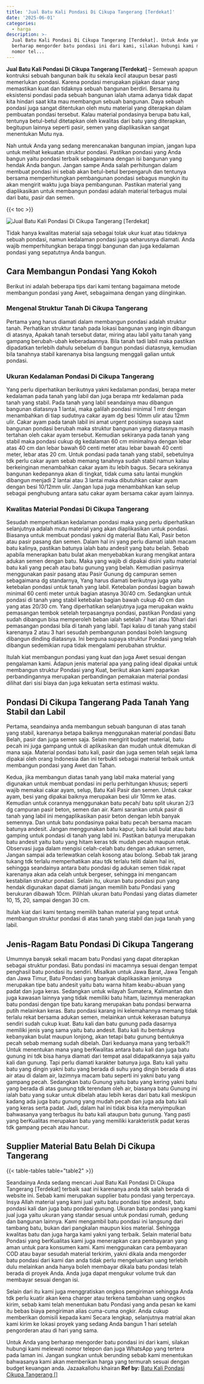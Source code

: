 ```yaml
---
title: 'Jual Batu Kali Pondasi Di Cikupa Tangerang [Terdekat]'
date: '2025-06-01'
categories:
  - harga
description: >-
  Jual Batu Kali Pondasi Di Cikupa Tangerang [Terdekat]. Untuk Anda yang
  berharap mengorder batu pondasi ini dari kami, silakan hubungi kami melewati
  nomor tel...
---
```


**Jual Batu Kali Pondasi Di Cikupa Tangerang \[Terdekat\]** – Semewah apapun kontruksi sebuah bangunan baik itu sekala kecil ataupun besar pasti memerlukan pondasi. Karena pondasi merupakan pijakan dasar yang memastikan kuat dan tidaknya sebuah bangunan berdiri. Bersama itu eksistensi pondasi pada sebuah bangunan ialah utama adanya tidak dapat kita hindari saat kita mau membangun sebuah bangunan. Daya sebuah pondasi juga sangat ditentukan oleh mutu material yang diterapkan dalam pembuatan pondasi tersebut. Kalau material pondasinya berupa batu kali, tentunya betul-betul ditetapkan oleh kwalitas dari batu yang diterapkan, begitupun lainnya seperti pasir, semen yang diaplikasikan sangat menentukan Mutu nya.

Nah untuk Anda yang sedang merencanakan bangunan impian, jangan lupa untuk melihat kekuatan struktur pondasi. Pastikan pondasi yang Anda bangun yaitu pondasi terbaik sebagaimana dengan isi bangunan yang hendak Anda bangun. Jangan sampe Anda salah perhitungan dalam membuat pondasi ini sebab akan betul-betul berpengaruh dan tentunya bersama memperhitungkan pembangunan pondasi sebagus mungkin itu akan mengirit waktu juga biaya pembangunan. Pastikan material yang diaplikasikan untuk membangun pondasi adalah material terbagus mulai dari batu, pasir dan semen.

{{< toc >}}

![Jual Batu Kali Pondasi Di Cikupa Tangerang [Terdekat]](/images/jual-batu-kali-16.png)

Tidak hanya kwalitas material saja sebagai tolak ukur kuat atau tidaknya sebuah pondasi, namun kedalaman pondasi juga seharusnya diamati. Anda wajib memperhitungkan berapa tinggi bangunan dan juga kedalaman pondasi yang sepatutnya Anda bangun.

## Cara Membangun Pondasi Yang Kokoh

Berikut ini adalah beberapa tips dari kami tentang bagaimana metode membangun pondasi yang Awet, sebagaimana dengan yang diinginkan.

### Mengenal Struktur Tanah Di Cikupa Tangerang

Pertama yang harus diamati dalam membangun pondasi adalah struktur tanah. Perhatikan struktur tanah pada lokasi bangunan yang ingin dibangun di atasnya, Apakah tanah tersebut datar, miring atau labil yaitu tanah yang gampang berubah-ubah keberadaannya. Bila tanah tadi labil maka pastikan dipadatkan terlebih dahulu sebelum di bangun pondasi diatasnya, kemudian bila tanahnya stabil karenanya bisa langsung menggali galian untuk pondasi.

### Ukuran Kedalaman Pondasi Di Cikupa Tangerang

Yang perlu diperhatikan berikutnya yakni kedalaman pondasi, berapa meter kedalaman pada tanah yang labil dan juga berapa mtr kedalaman pada tanah yang stabil. Pada tanah yang labil seandainya mau dibangun bangunan diatasnya 1 lantai, maka galilah pondasi minimal 1 mtr dengan menambahkan di tiap sudutnya cakar ayam dg besi 10mm ulir atau 12mm ulir. Cakar ayam pada tanah labil ini amat urgent posisinya supaya saat bangunan pondasi berubah maka struktur bangunan yang diatasnya masih tertahan oleh cakar ayam tersebut. Kemudian sekiranya pada tanah yang stabil maka pondasi cukup dg kedalaman 60 cm minimalnya dengan lebar atas 40 cm dan lebar bawah 60 centi meter atau lebar bawah 40 centi meter, lebar atas 20 cm. Untuk pondasi pada tanah yang stabil, sebetulnya tdk perlu cakar ayam sebab memang tanahnya sudah stabil namun kalau berkeinginan menambahkan cakar ayam itu lebih bagus. Secara sekiranya bangunan kedepannya akan di tingkat, tidak cuma satu lantai mungkin dibangun menjadi 2 lantai atau 3 lantai maka dibutuhkan cakar ayam dengan besi 10/12mm ulir. Jangan lupa juga menambahkan kan selup sebagai penghubung antara satu cakar ayam bersama cakar ayam lainnya.

### Kwalitas Material Pondasi Di Cikupa Tangerang

Sesudah memperhatikan kedalaman pondasi maka yang perlu diperhatikan selanjutnya adalah mutu material yang akan diaplikasikan untuk pondasi. Biasanya untuk membuat pondasi yakni dg material Batu Kali, Pasir beton atau pasir pasang dan semen. Dalam hal ini yang perlu diamati ialah macam batu kalinya, pastikan batunya ialah batu andesit yang batu belah. Sebab apabila menerapkan batu bulat akan menyebabkan kurang mengikat antara adukan semen dengan batu. Maka yang wajib di dipakai disini yaitu material batu kali yang pecah atau batu gunung yang belah. Kemudian pasirnya menggunakan pasir pasang atau Pasir Gunung dg campuran semen sebagaimana dg standarnya, Yang harus diamati berikutnya juga yaitu ketebalan pondasi untuk tanah yang labil. Ketebalan pondasi bagian bawah minimal 60 centi meter untuk bagian atasnya 30/40 cm. Sedangkan untuk pondasi di tanah yang stabil ketebalan bagian bawah cukup 40 cm dan yang atas 20/30 cm. Yang diperhatikan selanjutnya juga merupakan waktu pemasangan tembok setelah terpasangnya pondasi, pastikan Pondasi yang sudah dibangun bisa memperoleh beban ialah setelah 7 hari atau 10hari dari pemasangan pondasi bila di tanah yang labil. Tapi kalau di tanah yang stabil karenanya 2 atau 3 hari sesudah pembangunan pondasi boleh langsung dibangun dinding diatasnya. Ini berguna supaya struktur Pondasi yang telah dibangun sedemikian rupa tidak mengalami perubahan struktur.

Itulah kiat membangun pondasi yang kuat dan juga Awet sesuai dengan pengalaman kami. Adapun jenis material apa yang paling ideal dipakai untuk membangun struktur Pondasi yang Kuat, berikut akan kami paparkan perbandingannya merupakan perbandingan pemakaian material pondasi dilihat dari sisi biaya dan juga kekuatan serta estimasi waktu.

## Pondasi Di Cikupa Tangerang Pada Tanah Yang Stabil dan Labil

Pertama, seandainya anda membangun sebuah bangunan di atas tanah yang stabil, karenanya betapa baiknya menggunakan material pondasi Batu Belah, pasir dan juga semen saja. Selain mengirit budget material, batu pecah ini juga gampang untuk di aplikasikan dan mudah untuk ditemukan di mana saja. Material pondasi batu kali, pasir dan juga semen telah sejak lama dipakai oleh orang Indonesia dan ini terbukti sebagai material terbaik untuk membangun pondasi yang Awet dan Tahan.

Kedua, jika membangun diatas tanah yang labil maka material yang digunakan untuk membuat pondasi ini perlu perhitungan khusus; seperti wajib memakai cakar ayam, selup, Batu Kali Pasir dan semen. Untuk cakar ayam, besi yang dipakai baiknya merupakan besi ulir 10mm ke atas. Kemudian untuk corannya menggunakan batu pecah/ batu split ukuran 2/3 dg campuran pasir beton, semen dan air. Kami sarankan untuk pasir di tanah yang labil ini mengaplikasikan pasir beton dengan lebih banyak semennya. Dan untuk batu pondasinya pakai batu pecah bersama macam batunya andesit. Jangan menggunakan batu kapur, batu kali bulat atau batu gamping untuk pondasi di tanah yang labil ini. Pastikan batunya merupakan batu andesit yaitu batu yang hitam keras tdk mudah pecah maupun retak. Observasi juga dalam mengisi celah-celah batu dengan adukan semen, Jangan sampai ada terlewatkan celah kosong atau bolong. Sebab tak jarang tukang tdk terlalu memperhatikan atau tdk terlalu teliti dalam hal ini, sehingga seandainya antara batu pondasi dg adukan semen tidak rapat karenanya akan ada celah untuk bergeser, sehingga ini mengancam kestabilan struktur pondasi. Selain itu, ukuran batu pondasi pun yang hendak digunakan dapat diamati jangan memilih batu Pondasi yang berukuran dibawah 10cm. Pilihlah ukuran batu Pondasi yang diatas diameter 10, 15, 20, sampai dengan 30 cm.

Itulah kiat dari kami tentang memilih bahan material yang tepat untuk membangun struktur pondasi di atas tanah yang stabil dan juga tanah yang labil.

## Jenis-Ragam Batu Pondasi Di Cikupa Tangerang

Umumnya banyak sekali macam batu Pondasi yang dapat diterapkan sebagai struktur pondasi. Batu pondasi ini macamnya sesuai dengan tempat penghasil batu pondasi itu sendiri. Misalkan untuk Jawa Barat, Jawa Tengah dan Jawa Timur, Batu Pondasi yang banyak diaplikasikan jenisnya merupakan tipe batu andesit yaitu batu warna hitam keabu-abuan yang padat dan juga keras. Sedangkan untuk wilayah Sumatera, Kalimantan dan juga kawasan lainnya yang tidak memiliki batu hitam, lazimnya menerapkan batu pondasi dengan tipe batu karang merupakan batu pondasi berwarna putih melainkan keras. Batu pondasi karang ini kelemahannya memang tidak terlalu rekat bersama adukan semen, melainkan untuk kekerasan batunya sendiri sudah cukup kuat. Batu kali dan batu gunung pada dasarnya memiliki jenis yang sama yaitu batu andesit. Batu kali itu bentuknya kebanyakan bulat maupun lonjong, akan tetapi batu gunung bentuknya pecah sebab memang sudah dibelah. Dari keduanya mana yang terbaik?! Untuk menentukan mana yang berKwalitas antara batu kali dan juga batu gunung ini tdk bisa hanya diamati dari tempat asal didapatkannya saja yaitu kali dan gunung. Tapi perlu diamati karakter batunya juga. Batu kali yaitu batu yang dingin yakni batu yang berada di suhu yang dingin berada di atas air atau di dalam air, lazimnya macam batu seperti ini yakni batu yang gampang pecah. Sedangkan batu Gunung yaitu batu yang kering yakni batu yang berada di atas gunung tdk terendam oleh air, biasanya batu Gunung ini ialah batu yang sukar untuk dibelah atau lebih keras dari batu kali meskipun kadang ada juga batu gunung yang mudah pecah dan juga ada batu kali yang keras serta padat. Jadi, dalam hal ini tidak bisa kita menyimpulkan bahwasanya yang terbagus itu batu kali ataupun batu gunung. Yang pasti yang berKualitas merupakan batu yang memiliki karakteristik padat keras tdk gampang pecah atau hancur.

## Supplier Material Batu Belah Di Cikupa Tangerang

{{< table-tables table="table2" >}}

Seandainya Anda sedang mencari Jual Batu Kali Pondasi Di Cikupa Tangerang \[Terdekat\] terbaik saat ini karenanya anda tdk salah berada di website ini. Sebab kami merupakan supplier batu pondasi yang terpercaya. Insya Allah material yang kami jual yaitu batu pondasi tipe andesit, batu pondasi kali dan juga batu pondasi gunung. Ukuran batu pondasi yang kami jual juga yaitu ukuran yang standar sesuai untuk pondasi rumah, gedung dan bangunan lainnya. Kami mengambil batu pondasi ini langsung dari tambang batu, bukan dari pangkalan maupun kios material. Sehingga kwalitas batu dan juga harga kami yakni yang terbaik. Selain material batu Pondasi yang berKualitas kami juga menerapkan cara pembayaran yang aman untuk para konsumen kami. Kami menggunakan cara pembayaran COD atau bayar sesudah material terkirim, yakni dikala anda mengorder batu pondasi dari kami dan anda tidak perlu mengeluarkan uang terlebih dulu melainkan anda hanya boleh membayar dikala batu pondasi telah berada di proyek Anda. Anda juga dapat mengukur volume truk dan membayar sesuai dengan isi.

Selain dari itu kami juga menggratiskan ongkos pengiriman sehingga Anda tdk perlu kuatir akan kena charger atau terkena tambahan uang ongkos kirim, sebab kami telah menentukan batu Pondasi yang anda pesan ke kami itu bebas biaya pengiriman alias cuma-cuma ongkir. Anda cukup memberikan domisili kepada kami Secara lengkap, selanjutnya matrial akan kami kirim ke lokasi proyek yang sedang Anda bangun 1 hari setelah pengorderan atau di hari yang sama.

Untuk Anda yang berharap mengorder batu pondasi ini dari kami, silakan hubungi kami melewati nomor telepon dan juga WhatsApp yang tertera pada laman ini. Jangan sungkan untuk berunding sebab kami menentukan bahwasanya kami akan memberikan harga yang termurah sesuai dengan budget keuangan anda. Jazaakallohu khairan
**Ref by:** [Batu Kali Pondasi Cikupa Tangerang []](https://id.wikipedia.org/wiki/Batu)

